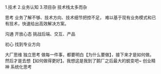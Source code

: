 1.技术
2.业务认知
3.项目杂
  技术栈太多而杂




思考
业务了解不够、技术方向、技术细节把控不足，
难以基于现有业务模式和已有技术，快速给出高效解决方案。


沟通
开放心态
挑战后端、交互、产品


初心
找到专业方向



大厂思维
独立思考
   做每一件事，都要明白【为什么要做】，接下来才是如何做。然后才是去想【如何做得更好】。我想这是我到了鹅厂之后最大的蜕变吧~
创业精神
系统化思考